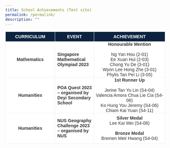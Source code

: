 ```yaml
---
title: School Achievements (Test site)
permalink: /permalink/
description: ""
---
```

<table class="tg" style="border-collapse:collapse;border-color:#aaa;border-spacing:0;margin:0px fixed">
<thead><tr><th style="background-color:#0c2340;border-color:#efefef;border-style:solid;border-width:1px;color:#fff;font-family:Arial, sans-serif;font-size:14px;font-weight:bold;overflow:hidden;padding:7px 30px;text-align:center;vertical-align:top;word-break:normal">CURRICULUM</th>
	
<th style="background-color:#0c2340;border-color:#efefef;border-style:solid;border-width:1px;color:#fff;font-family:Arial, sans-serif;font-size:14px;font-weight:bold;overflow:hidden;padding: 7px 7px;text-align:center;vertical-align:top;word-break:normal">EVENT</th>

<th style="background-color:#0c2340;border-color:#efefef;border-style:solid;border-width:1px;color:#fff;font-family:Arial, sans-serif;font-size:14px;font-weight:bold;overflow:hidden;padding:7px 60px;text-align:center;vertical-align:top;word-break:normal">ACHIEVEMENT</th>
</tr></thead><tbody>

<tr><td style="background-color:#fff;border-color:#efefef;border-style:solid;border-width:1px;color:#333;font-family:Arial, sans-serif;font-size:14px;overflow:hidden;padding:7px 7px;text-align:center;vertical-align:middle;word-break:normal"><span style="font-weight:bold">Mathematics</span></td>
<td style="background-color:#fff;border-color:#efefef;border-style:solid;border-width:1px;color:#333;font-family:Arial, sans-serif;font-size:14px;overflow:hidden;padding:7px 7px;text-align:left;vertical-align:middle;word-break:normal"><span style="font-weight:bold">Singapore Mathematical Olympiad 2023</span></td>
<td style="background-color:#fff;border-color:#efefef;border-style:solid;border-width:1px;color:#333;font-family:Arial, sans-serif;font-size:14px;overflow:hidden;padding:0px 0px;text-align:center;vertical-align:top;word-break:normal"><span style="font-weight:bold">Honourable Mention</span>
	<br><br>Ng Yan Hou (2-01)
	<br>Ee Xuan Hui (2-03)
	<br>Chong Yu De (3-01)
	<br>Wynn Lee Hong Zhe (3-01)
	<br>Phylis Tan Pei Li (3-05)
</td></tr><tr>
	
<td style="background-color:#fff;border-color:#efefef;border-style:solid;border-width:1px;color:#333;font-family:Arial, sans-serif;font-size:14px;font-weight:bold;overflow:hidden;padding:7px 7px;text-align:center;vertical-align:middle;word-break:normal">Humanities</td><td style="background-color:#fff;border-color:#efefef;border-style:solid;border-width:1px;color:#333;font-family:Arial, sans-serif;font-size:14px;font-weight:bold;overflow:hidden;padding:7px 7px;text-align:left;vertical-align:middle;word-break:normal">POA Quest 2023 – organised by Deyi Secondary School</td><td style="background-color:#fff;border-color:#efefef;border-style:solid;border-width:1px;color:#333;font-family:Arial, sans-serif;font-size:14px;overflow:hidden;padding:0px 0px;text-align:center;vertical-align:top;word-break:normal"><span style="font-weight:bold">1st Runner Up</span>
	<br><br>Jerine Tan Yu Lin (S4-04)
	<br>Valencia Amora Chua Lie Cia (S4-06)
	<br>Ko Hung You Jeremy (S4-06)
	<br>Chiam Kai Yuan (S4-11)	
</td></tr><tr>

<td style="background-color:#fff;border-color:#efefef;border-style:solid;border-width:1px;color:#333;font-family:Arial, sans-serif;font-size:14px;font-weight:bold;overflow:hidden;padding:7px 7px;text-align:center;vertical-align:middle;word-break:normal">Humanities</td><td style="background-color:#fff;border-color:#efefef;border-style:solid;border-width:1px;color:#333;font-family:Arial, sans-serif;font-size:14px;font-weight:bold;overflow:hidden;padding:7px 7px;text-align:left;vertical-align:middle;word-break:normal">NUS Geography Challenge 2023 – organised by NUS</td><td style="background-color:#fff;border-color:#efefef;border-style:solid;border-width:1px;color:#333;font-family:Arial, sans-serif;font-size:14px;font-weight:regular;overflow:hidden;padding:7px 7px;text-align:center;vertical-align:middle;word-break:normal"><b>Silver Medal</b>
	<br>Lee Kai Wei (S4-08)
	<br><br><b>Bronze Medal</b>
	<br>Bremen Meir Hwang (S4-04)
</td></tr></tbody></table>